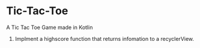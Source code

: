 # Tic-Tac-Toe


A Tic Tac Toe Game made in Kotlin


1. Implment a highscore function that returns infomation to a recyclerView.

